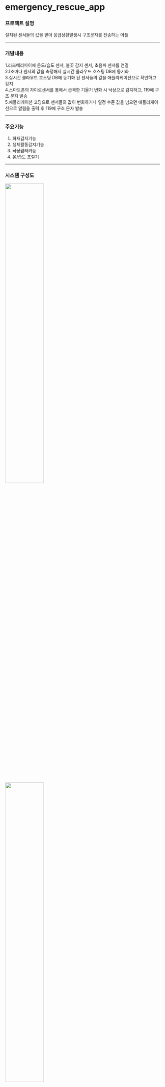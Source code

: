 # emergency_rescue_app

### 프로젝트 설명
설치된 센서들의 값을 받아 응급상황발생시 구조문자를 전송하는 어플

***

### 개발내용
1.라즈베리파이에 온도/습도 센서, 불꽃 감지 센서, 초음파 센서를 연결  
2.1초마다 센서의 값을 측정해서 실시간 클라우드 호스팅 DB에 동기화  
3.실시간 클라우드 호스팅 DB에 동기화 된 센서들의 값을 애플리케이션으로 확인하고 감지  
4.스마트폰의 자이로센서를 통해서 급격한 기울기 변화 시 낙상으로 감지하고, 119에 구조 문자 발송  
5.애플리케이션 코딩으로 센서들의 값이 변화하거나 일정 수준 값을 넘으면 애플리케이션으로 알림을 출력 후 119에 구조 문자 발송  

***

### 주요기능
1. 화재감지기능
2. 생체활동감지기능
3. ~~낙상감지기능~~ 
4. ~~온/습도 조절기~~ 

***

### 시스템 구성도
<img src = "https://user-images.githubusercontent.com/84118571/209464180-a4888b0b-176f-4f56-b5a4-f5e4a8718c45.png" width="50%" height="50%">
<img src = "https://user-images.githubusercontent.com/84118571/209464196-8aaad86a-7803-4780-9b70-9e8469c19337.png" width="50%" height="50%">
<img src = "https://user-images.githubusercontent.com/84118571/209464202-3a1ab093-ddf4-4024-9a3e-cea167ccfb10.png" width="50%" height="50%">

***

### DB구성
<img src = "https://user-images.githubusercontent.com/84118571/209464684-f041f0ff-f103-4a83-be5a-ee29d815f8bb.png" width="50%" height="50%">
NoSql Firebase 실시간DB

***

### 모듈 구성

<img src = "https://user-images.githubusercontent.com/84118571/209464590-120a4c99-e4b0-4428-940e-2187fffa5915.png" width="50%" height="50%">
라즈베리파이3b+, 온/습도센서, 화재감지센서, 초음파센서

***

### 어플 내용

<img src = "https://user-images.githubusercontent.com/84118571/209464764-9f011d47-9ae9-4251-a5a3-c0625d96d9df.png" width="50%" height="50%">
센서들의 값을 확인 후 응급상황일 시, 자동으로 문자발송여부알림창 출력후, 30초간 미입력시 자동 구조문자발송  


<img src = "https://user-images.githubusercontent.com/84118571/209465565-f1b4a249-9ec3-42c6-8f07-ce92d8aa0ec3.png" width="50%" height="50%">
구조문자를 보낼 연락처를 DB에 등록 및 수정,삭제  


<img src = "https://user-images.githubusercontent.com/84118571/209464960-ba029a86-1295-4693-8516-a6f145668b39.png" width="50%" height="50%">
카카오주소API로 집위치 검색 및 등록,수정  

***

### 개발환경
환경: 우분투, 윈도우11  
언어 : python, Java  
툴 : 안드로이드스튜디오

### 담당역할 및 성과
어플 제작 및 센서연결
